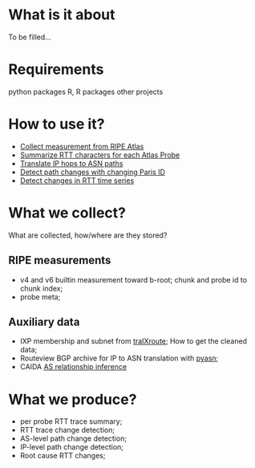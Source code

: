 # What is it about
To be filled...

# Requirements
python packages
R, R packages
other projects

# How to use it? 
* [Collect measurement from RIPE Atlas](docs/data_collection.md)
* [Summarize RTT characters for each Atlas Probe](docs/rtt_summary.md)
* [Translate IP hops to ASN paths](docs/ip2asn.md)
* [Detect path changes with changing Paris ID](docs/path_change.md)
* [Detect changes in RTT time series](docs/rtt_cpt.md)


# What we collect?
What are collected, how/where are they stored?

## RIPE measurements
* v4 and v6 builtin measurement toward b-root; chunk and probe id to chunk index;
* probe meta;

## Auxiliary data
* IXP membership and subnet from [traIXroute](https://github.com/gnomikos/traIXroute.git); How to get the cleaned data;
* Routeview BGP archive for IP to ASN translation with [pyasn](https://github.com/hadiasghari/pyasn.git);
* CAIDA [AS relationship inference](http://data.caida.org/datasets/as-relationships/serial-2/)

# What we produce?
* per probe RTT trace summary;
* RTT trace change detection;
* AS-level path change detection;
* IP-level path change detection;
* Root cause RTT changes;